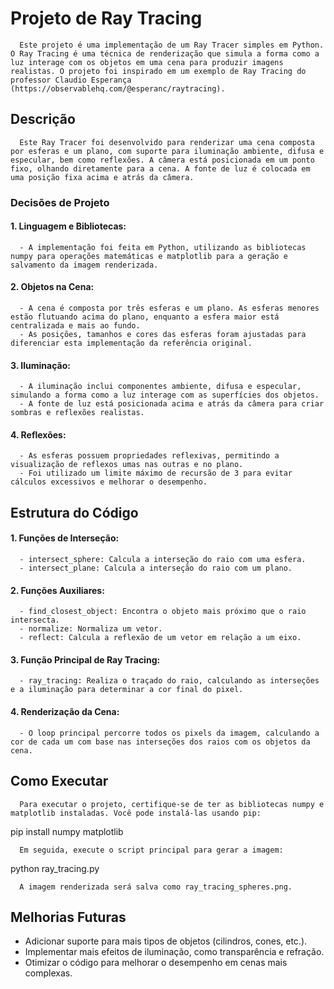 # Projeto de Ray Tracing

      Este projeto é uma implementação de um Ray Tracer simples em Python. O Ray Tracing é uma técnica de renderização que simula a forma como a luz interage com os objetos em uma cena para produzir imagens realistas. O projeto foi inspirado em um exemplo de Ray Tracing do professor Claudio Esperança (https://observablehq.com/@esperanc/raytracing).

## Descrição

      Este Ray Tracer foi desenvolvido para renderizar uma cena composta por esferas e um plano, com suporte para iluminação ambiente, difusa e especular, bem como reflexões. A câmera está posicionada em um ponto fixo, olhando diretamente para a cena. A fonte de luz é colocada em uma posição fixa acima e atrás da câmera.

### Decisões de Projeto

#### 1. Linguagem e Bibliotecas:
      - A implementação foi feita em Python, utilizando as bibliotecas numpy para operações matemáticas e matplotlib para a geração e salvamento da imagem renderizada.

#### 2. Objetos na Cena:
      - A cena é composta por três esferas e um plano. As esferas menores estão flutuando acima do plano, enquanto a esfera maior está centralizada e mais ao fundo.
      - As posições, tamanhos e cores das esferas foram ajustadas para diferenciar esta implementação da referência original.

#### 3. Iluminação:
      - A iluminação inclui componentes ambiente, difusa e especular, simulando a forma como a luz interage com as superfícies dos objetos.
      - A fonte de luz está posicionada acima e atrás da câmera para criar sombras e reflexões realistas.
#### 4. Reflexões:
      - As esferas possuem propriedades reflexivas, permitindo a visualização de reflexos umas nas outras e no plano.
      - Foi utilizado um limite máximo de recursão de 3 para evitar cálculos excessivos e melhorar o desempenho.

## Estrutura do Código

#### 1. Funções de Interseção:
      - intersect_sphere: Calcula a interseção do raio com uma esfera.
      - intersect_plane: Calcula a interseção do raio com um plano.

#### 2. Funções Auxiliares:
      - find_closest_object: Encontra o objeto mais próximo que o raio intersecta.
      - normalize: Normaliza um vetor.
      - reflect: Calcula a reflexão de um vetor em relação a um eixo.

#### 3. Função Principal de Ray Tracing:
      - ray_tracing: Realiza o traçado do raio, calculando as interseções e a iluminação para determinar a cor final do pixel.

#### 4. Renderização da Cena:
      - O loop principal percorre todos os pixels da imagem, calculando a cor de cada um com base nas interseções dos raios com os objetos da cena.

## Como Executar

      Para executar o projeto, certifique-se de ter as bibliotecas numpy e matplotlib instaladas. Você pode instalá-las usando pip:
pip install numpy matplotlib

      Em seguida, execute o script principal para gerar a imagem:
python ray_tracing.py

      A imagem renderizada será salva como ray_tracing_spheres.png.

## Melhorias Futuras

  - Adicionar suporte para mais tipos de objetos (cilindros, cones, etc.).
  - Implementar mais efeitos de iluminação, como transparência e refração.
  - Otimizar o código para melhorar o desempenho em cenas mais complexas.
